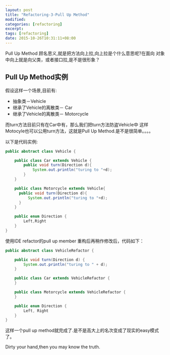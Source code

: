 ```yaml
---
layout: post
title: "Refactoring-3-Pull Up Method"
modified:
categories: [refactoring]
excerpt:
tags: [refactoring]
date: 2015-10-26T10:31:11+08:00
---
```


Pull Up Method 顾名思义,就是把方法向上拉,向上拉是个什么意思呢?在面向
对象中向上就是向父类，或者接口拉,是不是很形象？


## Pull Up Method实例

假设这样一个场景,目前有:
- 抽象类－Vehicle
- 继承了Vehicle的离散类－ Car
- 继承了Vehicle的离散类－ Motorcycle

而turn方法目前只有在Car中有，那么我们把turn方法防盗Vehicle中
这样Motocyle也可以公用turn方法，这就是Pull Up Method.是不是很简单。。。。

以下是代码实例:

```java
public abstract class Vehicle {

    public class Car extends Vehicle {
        public void turn(Direction d){
            System.out.println("turing to "+d);
        }
    }

    public class Motorcycle extends Vehicle{
      public void turn(Direction d){
          System.out.println("turing to "+d);
      }
    }

    public enum Direction {
        Left,Right
    }
}
```

使用IDE refactor的pull up member 重构后再稍作修改后，代码如下：

```java
public abstract class VehicleRefactor {

    public void turn(Direction d) {
        System.out.println("turing to " + d);
    }

    public class Car extends VehicleRefactor {
    }

    public class Motorcycle extends VehicleRefactor {
    }

    public enum Direction {
        Left, Right
    }
}
```

这样一个pull up method就完成了.是不是高大上的名次变成了现实的easy模式了。

Dirty your hand,then you may know the truth.
